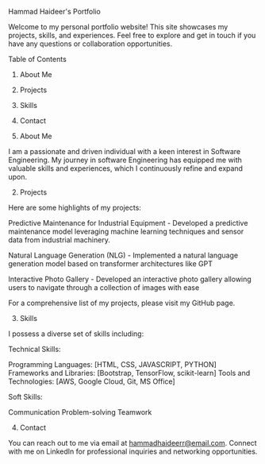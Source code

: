 Hammad Haideer's Portfolio

Welcome to my personal portfolio website! This site showcases my projects, skills, and experiences. Feel free to explore and get in touch if you have any questions or collaboration opportunities.

Table of Contents

1. About Me
2. Projects
3. Skills
4. Contact

1. About Me

I am a passionate and driven individual with a keen interest in Software Engineering. My journey in software Engineering has equipped me with valuable skills and experiences, which I continuously refine and expand upon.

2. Projects

Here are some highlights of my projects:

Predictive Maintenance for Industrial Equipment - Developed a predictive maintenance model leveraging machine learning techniques and sensor data from industrial machinery.

Natural Language Generation (NLG) - Implemented a natural language generation model based on transformer architectures like GPT

Interactive Photo Gallery - Developed an interactive photo gallery allowing users to navigate through a collection of images with ease

For a comprehensive list of my projects, please visit my GitHub page.

3. Skills

I possess a diverse set of skills including:

Technical Skills:

Programming Languages: [HTML, CSS, JAVASCRIPT, PYTHON]
Frameworks and Libraries: [Bootstrap, TensorFlow, scikit-learn]
Tools and Technologies: [AWS, Google Cloud, Git, MS Office]

Soft Skills:

Communication
Problem-solving
Teamwork

4. Contact

You can reach out to me via email at hammadhaideerr@email.com. Connect with me on LinkedIn for professional inquiries and networking opportunities.
